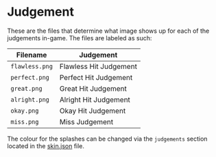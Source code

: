 # Judgement

These are the files that determine what image shows up for each of the judgements in-game. The files are labeled as such:

| Filename       | Judgement              |
| -------------- | ---------------------- |
| `flawless.png` | Flawless Hit Judgement |
| `perfect.png`  | Perfect Hit Judgement  |
| `great.png`    | Great Hit Judgement    |
| `alright.png`  | Alright Hit Judgement  |
| `okay.png`     | Okay Hit Judgement     |
| `miss.png`     | Miss Judgement         |

The colour for the splashes can be changed via the `judgements` section located in the [skin.json](/wiki/skinning/json#judgement-colours) file.
